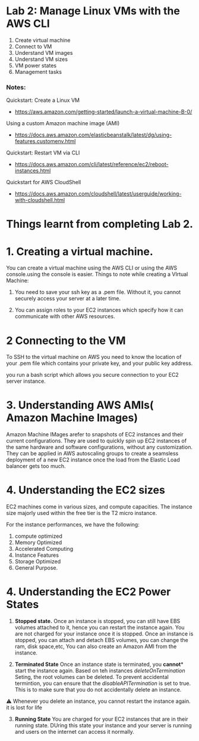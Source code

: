 # Lab 2: Manage Linux VMs with the AWS CLI

1. Create virtual machine
2. Connect to VM
3. Understand VM images
4. Understand VM sizes
5. VM power states
6. Management tasks

### Notes:

Quickstart: Create a Linux VM
* https://aws.amazon.com/getting-started/launch-a-virtual-machine-B-0/

Using a custom Amazon machine image (AMI)
* https://docs.aws.amazon.com/elasticbeanstalk/latest/dg/using-features.customenv.html

Quickstart: Restart VM via CLI
* https://docs.aws.amazon.com/cli/latest/reference/ec2/reboot-instances.html

Quickstart for AWS CloudShell
* https://docs.aws.amazon.com/cloudshell/latest/userguide/working-with-cloudshell.html


# Things learnt from completing Lab 2.

# 1. Creating a virtual machine.

You can create a virtual machine using the AWS CLI or using the AWS console.using the console is easier. Things to note while creating a VIrtual Machine:

1. You need to save your ssh key as a .pem file. Without it, you cannot securely access your server at a later time.

2. You can assign roles to your EC2 instances which specify how it can communicate with other AWS resources.

# 2 Connecting to the VM
To SSH to the virtual machine on AWS you need to know the location of your .pem file which contains your private key, and your public key address.

you run a bash script which allows you secure connection to your EC2 server instance.

# 3. Understanding AWS AMIs( Amazon Machine Images)

Amazon Machine IMages arefer to snapshots of EC2 instances and their current configurations. They are used to quickly spin up EC2 instances of the same hardware and software configurations, without any customization. They can be applied in AWS autoscaling groups to create a seamsless deployment of a new EC2 instance once the load from the Elastic Load balancer gets too much.

# 4. Understanding the EC2 sizes

EC2 machines come in various sizes, and compute capacities.
The instance size majorly used within the free tier is the T2 micro instance.

For the instance performances, we have the following:
1. compute optimized
2. Memory Optimized
3. Accelerated Computing 
4. Instance Features
5. Storage Optimized
6. General Purpose.

# 4. Understanding the EC2 Power States
1. **Stopped state.**  Once an instance is stopped, you can still have EBS volumes attached to it, hence you can restart the instance again.  You are not charged for your instance once it is stopped. Once an instance is stopped, you can attach and detach EBS volumes, you can change the ram, disk space,etc,  You can also create an Amazon AMI from the instance.

2. **Terminated State** Once an instance state is terminated, you **cannot*** start the instance again. Based on teh instances *deleteOnTermination* Seting, the root volumes can be deleted.  To prevent accidental termintion, you can ensure that the *disableAPITermination* is set to true. This is to make sure that you do not accidentally delete an instance.

&#9888; Whenever you delete an instance, you cannot restart the instance again. it is lost for life

3. **Running State** You are charged for your EC2 instances that are in their running state. DUring this state your instance and your server is running and users on the internet can access it normally.
